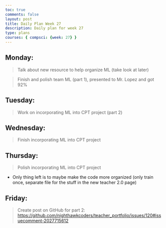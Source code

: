 ```yaml
---
toc: true
comments: false
layout: post
title: Daily Plan Week 27
description: Daily plan for week 27
type: plans
courses: { compsci: {week: 27} }
---
```


## Monday:
> Talk about new resource to help organize ML (take look at later)

> Finish and polish team ML (part 1), presented to Mr. Lopez and got 92%

## Tuesday:
> Work on incorporating ML into CPT project (part 2)

## Wednesday:
> Finish incorporating ML into CPT project

## Thursday:
> Polish incorporating ML into CPT project
- Only thing left is to maybe make the code more organized (only train once, separate file for the stuff in the new teacher 2.0 page)

## Friday:
> Create post on GitHub for part 2: https://github.com/nighthawkcoders/teacher_portfolio/issues/120#issuecomment-2027715612